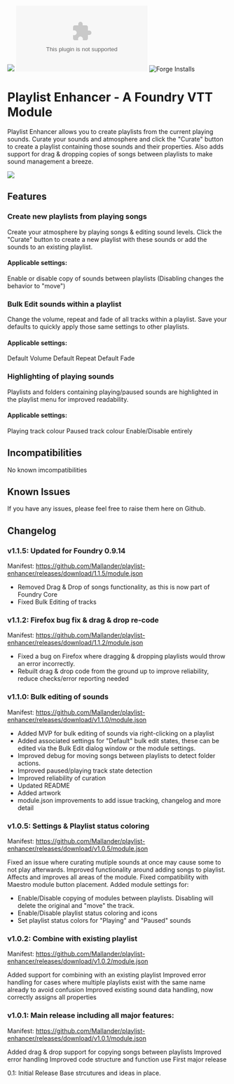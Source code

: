 ![](https://img.shields.io/badge/Foundry-v0.9.14-informational)
![Latest Release Download Count](https://img.shields.io/github/downloads/Mallander/playlist-enhancer/latest/module.zip)
![Forge Installs](https://img.shields.io/badge/dynamic/json?label=Forge%20Installs&query=package.installs&suffix=%25&url=https%3A%2F%2Fforge-vtt.com%2Fapi%2Fbazaar%2Fpackage%2Fplaylist-enhancer&colorB=4aa94a)

# Playlist Enhancer - A Foundry VTT Module

Playlist Enhancer allows you to create playlists from the current playing sounds. Curate your sounds and atmosphere and click the "Curate" button to create a playlist containing those sounds and their properties. Also adds support for drag & dropping copies of songs between playlists to make sound management a breeze.

![](/images/demo.gif)

## Features

### Create new playlists from playing songs

Create your atmosphere by playing songs & editing sound levels.
Click the "Curate" button to create a new playlist with these sounds or add the sounds to an existing playlist.

#### Applicable settings:

Enable or disable copy of sounds between playlists (Disabling changes the behavior to "move")

### Bulk Edit sounds within a playlist

Change the volume, repeat and fade of all tracks within a playlist. Save your defaults to quickly apply those same settings to other playlists.

#### Applicable settings:

Default Volume
Default Repeat
Default Fade

### Highlighting of playing sounds

Playlists and folders containing playing/paused sounds are highlighted in the playlist menu for improved readability.

#### Applicable settings:

Playing track colour
Paused track colour
Enable/Disable entirely

## Incompatibilities

No known imcompatibilities

## Known Issues

If you have any issues, please feel free to raise them here on Github.

## Changelog

### v1.1.5: Updated for Foundry 0.9.14

Manifest: https://github.com/Mallander/playlist-enhancer/releases/download/1.1.5/module.json

- Removed Drag & Drop of songs functionality, as this is now part of Foundry Core
- Fixed Bulk Editing of tracks

### v1.1.2: Firefox bug fix & drag & drop re-code

Manifest: https://github.com/Mallander/playlist-enhancer/releases/download/1.1.2/module.json

- Fixed a bug on Firefox where dragging & dropping playlists would throw an error incorrectly.
- Rebuilt drag & drop code from the ground up to improve reliability, reduce checks/error reporting needed

### v1.1.0: Bulk editing of sounds

Manifest: https://github.com/Mallander/playlist-enhancer/releases/download/v1.1.0/module.json

- Added MVP for bulk editing of sounds via right-clicking on a playlist
- Added associated settings for "Default" bulk edit states, these can be edited via the Bulk Edit dialog window or the module settings.
- Improved debug for moving songs between playlists to detect folder actions.
- Improved paused/playing track state detection
- Improved reliability of curation
- Updated README
- Added artwork
- module.json improvements to add issue tracking, changelog and more detail

### v1.0.5: Settings & Playlist status coloring

Manifest: https://github.com/Mallander/playlist-enhancer/releases/download/v1.0.5/module.json

Fixed an issue where curating mutiple sounds at once may cause some to not play afterwards.
Improved functionality around adding songs to playlist. Affects and improves all areas of the module.
Fixed compatibility with Maestro module button placement.
Added module settings for:

- Enable/Disable copying of modules between playlists. Disabling will delete the original and "move" the track.
- Enable/Disable playlist status coloring and icons
- Set playlist status colors for "Playing" and "Paused" sounds

### v1.0.2: Combine with existing playlist

Manifest: https://github.com/Mallander/playlist-enhancer/releases/download/v1.0.2/module.json

Added support for combining with an existing playlist
Improved error handling for cases where multiple playlists exist with the same name already to avoid confusion
Improved existing sound data handling, now correctly assigns all properties

### v1.0.1: Main release including all major features:

Manifest: https://github.com/Mallander/playlist-enhancer/releases/download/v1.0.1/module.json

Added drag & drop support for copying songs between playlists
Improved error handling
Improved code structure and function use
First major release

0.1: Initial Release
Base strcutures and ideas in place.
